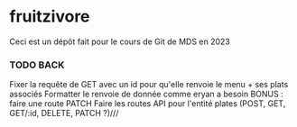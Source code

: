 # fruitzivore
Ceci est un dépôt fait pour le cours de Git de MDS en 2023

### TODO BACK
Fixer la requête de GET avec un id pour qu'elle renvoie le menu + ses plats associés
Formatter le renvoie de donnée comme eryan a besoin
BONUS :  faire une route PATCH
Faire les routes API pour l'entité plates (POST, GET, GET/:id, DELETE, PATCH ?)///